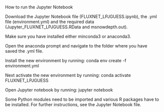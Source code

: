 How to run the Jupyter Notebook 

Download the Jupyter Notebook file (FLUXNET_LPJGUESS.ipynb), the .yml file (environment.yml) and the required data (Jupyter_FLUXNET_LPJGUESS.RData and msnowdepth.out).

Make sure you have installed either minconda3 or anaconda3.

Open the anaconda prompt and navigate to the folder where you have saved the .yml file.

Install the new environment by running:  conda env create -f environment.yml 

Next activate the new environment by running:  conda activate FLUXNET_LPJGUESS 

Open Jupyter notebook by running:  jupyter notebook 

Some Python modules need to be imported and various R packages have to be installed. For further instructions, see the Jupyter Notebook file.
